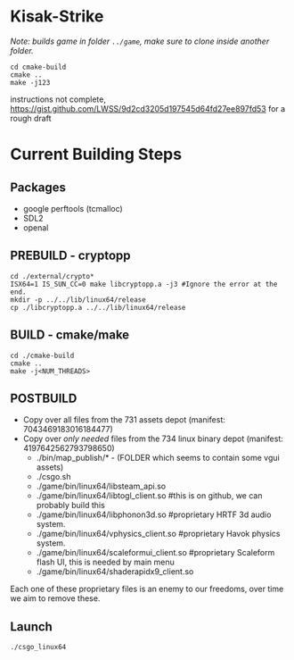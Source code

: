 # Kisak-Strike

*Note: builds game in folder `../game`, make sure to clone inside another folder.*

```
cd cmake-build
cmake ..
make -j123
```

instructions not complete, https://gist.github.com/LWSS/9d2cd3205d197545d64fd27ee897fd53 for a rough draft

# Current Building Steps
## Packages
* google perftools (tcmalloc)
* SDL2
* openal
## PREBUILD - cryptopp
```
cd ./external/crypto*
ISX64=1 IS_SUN_CC=0 make libcryptopp.a -j3 #Ignore the error at the end.
mkdir -p ../../lib/linux64/release
cp ./libcryptopp.a ../../lib/linux64/release
```

## BUILD - cmake/make
```
cd ./cmake-build
cmake ..
make -j<NUM_THREADS>
```
## POSTBUILD
* Copy over all files from the 731 assets depot (manifest: 7043469183016184477)
* Copy over *only needed* files from the 734 linux binary depot (manifest: 4197642562793798650)
    * ./bin/map_publish/* - (FOLDER which seems to contain some vgui assets)
    * ./csgo.sh
    * ./game/bin/linux64/libsteam_api.so
    * ./game/bin/linux64/libtogl_client.so #this is on github, we can probably build this
    * ./game/bin/linux64/libphonon3d.so #proprietary HRTF 3d audio system.
    * ./game/bin/linux64/vphysics_client.so #proprietary Havok physics system.
    * ./game/bin/linux64/scaleformui_client.so #proprietary Scaleform flash UI, this is needed by main menu
    * ./game/bin/linux64/shaderapidx9_client.so 

Each one of these proprietary files is an enemy to our freedoms, over time we aim to remove these.


## Launch
`./csgo_linux64`
    
